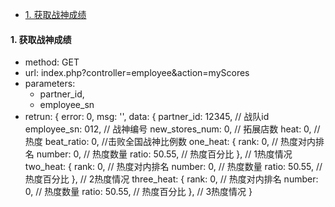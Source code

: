* [1. 获取战神成绩](#getScore)

<h4 id='getScore'>1. 获取战神成绩</h4>

- method: GET
- url: index.php?controller=employee&action=myScores
- parameters: 
    - partner_id, 
    - employee_sn
- retrun: 
        {
            error: 0,
            msg: '',
            data: {
                partner_id: 12345, // 战队id
                employee_sn: 012, // 战神编号
                new_stores_num: 0, // 拓展店数
                heat: 0, //热度
                beat_ratio: 0, //击败全国战神比例数
                one_heat: {
                    rank: 0, // 热度对内排名
                    number: 0, // 热度数量
                    ratio: 50.55, // 热度百分比
                },   // 1热度情况
                two_heat: {
                    rank: 0, // 热度对内排名
                    number: 0, // 热度数量
                    ratio: 50.55, // 热度百分比
                },   // 2热度情况
                three_heat: {
                    rank: 0, // 热度对内排名
                    number: 0, // 热度数量
                    ratio: 50.55, // 热度百分比
                },   // 3热度情况
        }  
   
